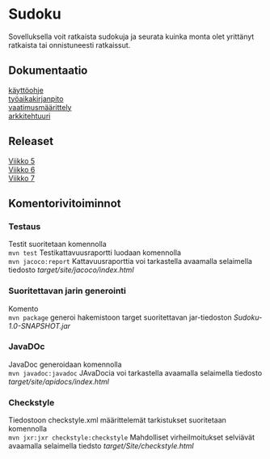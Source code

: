 ﻿# Sudoku
Sovelluksella voit ratkaista sudokuja ja seurata kuinka monta olet yrittänyt ratkaista tai onnistuneesti ratkaissut.


## Dokumentaatio
[käyttöohje](https://github.com/karhis/ot-harjoitustyo/blob/master/dokumentointi/kayttoohje.md)  
[työaikakirjanpito](https://github.com/karhis/ot-harjoitustyo/blob/master/dokumentointi/ty%C3%B6aikakirjanpito.md)  
[vaatimusmäärittely](https://github.com/karhis/ot-harjoitustyo/blob/master/dokumentointi/vaatimusm%C3%A4%C3%A4rittely.md)  
[arkkitehtuuri](https://github.com/karhis/ot-harjoitustyo/blob/master/dokumentointi/arkkitehtuuri.md)  

## Releaset
[Viikko 5](https://github.com/karhis/ot-harjoitustyo/releases/tag/viikko5)  
[Viikko 6](https://github.com/karhis/ot-harjoitustyo/releases/tag/viikko6)  
[Viikko 7](https://github.com/karhis/ot-harjoitustyo/releases/tag/viikko7)
## Komentorivitoiminnot
### Testaus
Testit suoritetaan komennolla  
`mvn test` 
Testikattavuusraportti luodaan komennolla  
`mvn jacoco:report` 
Kattavuusraporttia voi tarkastella avaamalla selaimella tiedosto _target/site/jacoco/index.html_  
### Suoritettavan jarin generointi  
Komento  
`mvn package` 
generoi hakemistoon target suoritettavan jar-tiedoston _Sudoku-1.0-SNAPSHOT.jar_  
### JavaDOc  
JavaDoc generoidaan komennolla  
`mvn javadoc:javadoc` 
JAvaDocia voi tarkastella avaamalla selaimella tiedosto _target/site/apidocs/index.html_  
### Checkstyle  
Tiedostoon checkstyle.xml määrittelemät tarkistukset suoritetaan komennolla  
`mvn jxr:jxr checkstyle:checkstyle` 
Mahdolliset virheilmoitukset selviävät avaamalla selaimella tiedsto _target/Site/checkstyle.html_






